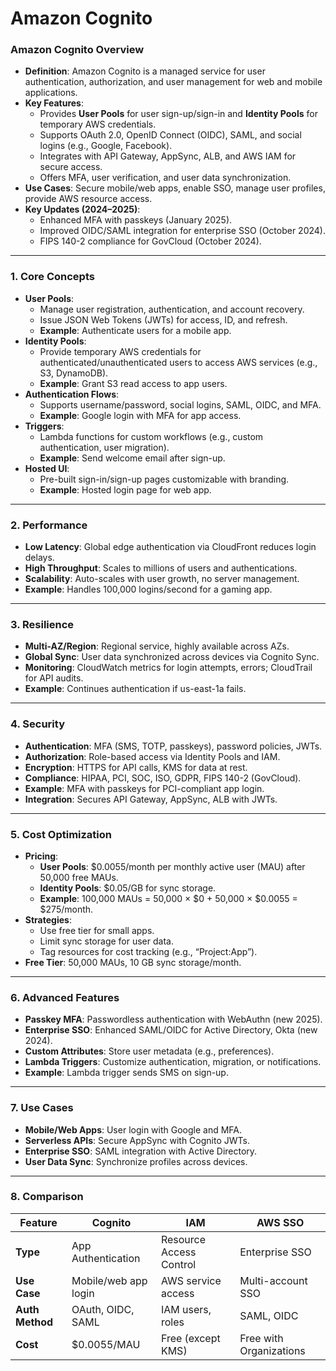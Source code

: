 # Amazon Cognito

### **Amazon Cognito Overview**

- **Definition**: Amazon Cognito is a managed service for user authentication, authorization, and user management for web and mobile applications.
- **Key Features**:
    - Provides **User Pools** for user sign-up/sign-in and **Identity Pools** for temporary AWS credentials.
    - Supports OAuth 2.0, OpenID Connect (OIDC), SAML, and social logins (e.g., Google, Facebook).
    - Integrates with API Gateway, AppSync, ALB, and AWS IAM for secure access.
    - Offers MFA, user verification, and user data synchronization.
- **Use Cases**: Secure mobile/web apps, enable SSO, manage user profiles, provide AWS resource access.
- **Key Updates (2024–2025)**:
    - Enhanced MFA with passkeys (January 2025).
    - Improved OIDC/SAML integration for enterprise SSO (October 2024).
    - FIPS 140-2 compliance for GovCloud (October 2024).

---

### **1. Core Concepts**

- **User Pools**:
    - Manage user registration, authentication, and account recovery.
    - Issue JSON Web Tokens (JWTs) for access, ID, and refresh.
    - **Example**: Authenticate users for a mobile app.
- **Identity Pools**:
    - Provide temporary AWS credentials for authenticated/unauthenticated users to access AWS services (e.g., S3, DynamoDB).
    - **Example**: Grant S3 read access to app users.
- **Authentication Flows**:
    - Supports username/password, social logins, SAML, OIDC, and MFA.
    - **Example**: Google login with MFA for app access.
- **Triggers**:
    - Lambda functions for custom workflows (e.g., custom authentication, user migration).
    - **Example**: Send welcome email after sign-up.
- **Hosted UI**:
    - Pre-built sign-in/sign-up pages customizable with branding.
    - **Example**: Hosted login page for web app.

---

### **2. Performance**

- **Low Latency**: Global edge authentication via CloudFront reduces login delays.
- **High Throughput**: Scales to millions of users and authentications.
- **Scalability**: Auto-scales with user growth, no server management.
- **Example**: Handles 100,000 logins/second for a gaming app.

---

### **3. Resilience**

- **Multi-AZ/Region**: Regional service, highly available across AZs.
- **Global Sync**: User data synchronized across devices via Cognito Sync.
- **Monitoring**: CloudWatch metrics for login attempts, errors; CloudTrail for API audits.
- **Example**: Continues authentication if us-east-1a fails.

---

### **4. Security**

- **Authentication**: MFA (SMS, TOTP, passkeys), password policies, JWTs.
- **Authorization**: Role-based access via Identity Pools and IAM.
- **Encryption**: HTTPS for API calls, KMS for data at rest.
- **Compliance**: HIPAA, PCI, SOC, ISO, GDPR, FIPS 140-2 (GovCloud).
- **Example**: MFA with passkeys for PCI-compliant app login.
- **Integration**: Secures API Gateway, AppSync, ALB with JWTs.

---

### **5. Cost Optimization**

- **Pricing**:
    - **User Pools**: $0.0055/month per monthly active user (MAU) after 50,000 free MAUs.
    - **Identity Pools**: $0.05/GB for sync storage.
    - **Example**: 100,000 MAUs = 50,000 × $0 + 50,000 × $0.0055 = $275/month.
- **Strategies**:
    - Use free tier for small apps.
    - Limit sync storage for user data.
    - Tag resources for cost tracking (e.g., “Project:App”).
- **Free Tier**: 50,000 MAUs, 10 GB sync storage/month.

---

### **6. Advanced Features**

- **Passkey MFA**: Passwordless authentication with WebAuthn (new 2025).
- **Enterprise SSO**: Enhanced SAML/OIDC for Active Directory, Okta (new 2024).
- **Custom Attributes**: Store user metadata (e.g., preferences).
- **Lambda Triggers**: Customize authentication, migration, or notifications.
- **Example**: Lambda trigger sends SMS on sign-up.

---

### **7. Use Cases**

- **Mobile/Web Apps**: User login with Google and MFA.
- **Serverless APIs**: Secure AppSync with Cognito JWTs.
- **Enterprise SSO**: SAML integration with Active Directory.
- **User Data Sync**: Synchronize profiles across devices.

---

### **8. Comparison**

| **Feature** | **Cognito** | **IAM** | **AWS SSO** |
| --- | --- | --- | --- |
| **Type** | App Authentication | Resource Access Control | Enterprise SSO |
| **Use Case** | Mobile/web app login | AWS service access | Multi-account SSO |
| **Auth Method** | OAuth, OIDC, SAML | IAM users, roles | SAML, OIDC |
| **Cost** | $0.0055/MAU | Free (except KMS) | Free with Organizations |